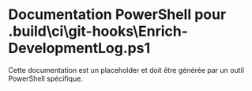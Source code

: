 # Documentation PowerShell pour .build\ci\git-hooks\Enrich-DevelopmentLog.ps1

Cette documentation est un placeholder et doit être générée par un outil PowerShell spécifique.
